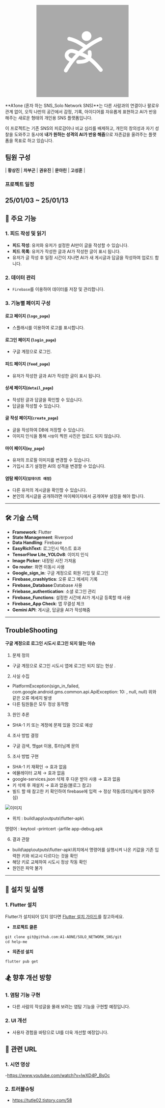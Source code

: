 <p align="center">
  <img src="assets/images/aone_icon.png" alt="App Logo" width="300">
</p>

**A1one (혼자 하는 SNS_Solo Network SNS)**는 다른 사람과의 연결이나 팔로우 관계 없이, 오직 나만의 공간에서 감정, 기록, 아이디어를 자유롭게 표현하고 AI가 반응해주는 새로운 형태의 개인용 SNS 플랫폼입니다.

이 프로젝트는 기존 SNS의 피로감이나 비교 심리를 배제하고, 개인의 창의성과 자기 성찰을 도와주고 동시에 **내가 원하는 성격의 AI가 반응 해줌**으로 자존감을 올려주는 플랫폼을 목표로 하고 있습니다.

## 팀원 구성

| **황상진** | **차부곤** | **권유진** | **문아린** | **고성훈** |

### 프로젝트 일정

## 25/01/03 ~ 25/01/13

## 📌 **주요 기능**

### 1. **피드 작성 및 읽기**

- **피드 작성**: 유저와 유저가 설정한 AI만이 글을 작성할 수 있습니다.
- **피드 목록**: 유저가 작성한 글과 AI가 작성한 글이 표시 됩니다.
- 유저가 글 작성 후 일정 시간이 지나면 AI가 새 게시글과 답글을 작성하여 업로드 합니다.

### 2. **데이터 관리**

- `Firebase`를 이용하여 데이터를 저장 및 관리합니다.

### 3. **기능별 페이지 구성**

#### **로고 페이지 (`logo_page`)**

- 스플래시를 이용하여 로고를 표시합니다.

#### **로그인 페이지 (`login_page`)**

- 구글 계정으로 로그인.

#### **피드 페이지 (`feed_page`)**

- 유저가 작성한 글과 AI가 작성한 글이 표시 됩니다.

#### **상세 페이지(`detail_page`)**

- 작성된 글과 답글을 확인할 수 있습니다.
- 답글을 작성할 수 있습니다.

#### **글 작성 페이지(`create_page`)**

- 글을 작성하여 DB에 저장할 수 있습니다.
- 이미지 인식을 통해 `사람`이 찍힌 사진은 업로드 되지 않습니다.

#### **마이 페이지(`my_page`)**

- 유저의 프로필 이미지를 변경할 수 있습니다.
- 가입시 초기 설정한 AI의 성격을 변경할 수 있습니다.

#### **염탐 페이지(`업데이트 예정`)**

- 다른 유저의 게시글을 확인할 수 있습니다.
- 본인의 게시글을 공개하려면 마이페이지에서 공개여부 설정을 해야 합니다.

---

## 🛠️ **기술 스택**

- **Framework**: Flutter
- **State Management**: Riverpod
- **Data Handling**: Firebase
- **EasyRichText**: 로그인시 텍스트 효과
- **TensorFlow Lite_YOLOv8**: 이미지 인식
- **Image Picker**: 내장된 사진 가져옴
- **Go router**: 화면 이동시 사용
- **Google_sign_in**: 구글 계정으로 회원 가입 및 로그인
- **Firebase_crashlytics**: 오류 로그 메세지 기록
- **Firebase_Database**:Database 사용
- **Friebase_authentication**: 소셜 로그인 관리
- **Firebase_Functions**: 설정한 시간에 AI가 게시글 등록할 때 사용
- **Firebase_App Check**: 앱 무결성 체크
- **Gemini API**: 게시글, 답글을 AI가 작성해줌

---

## TroubleShooting

#### 구글 계정으로 로그인 시도시 로그인 되지 않는 이슈

1. 문제 정의

- 구글 계정으로 로그인 시도시 앱에 로그인 되지 않는 현상 .

2. 사실 수집

- PlatformException(sign_in_failed, com.google.android.gms.common.api.ApiException: 10: , null, null)
  위와 같은 오류 메세지 발생
- 다른 팀원들은 모두 정상 동작함

3. 원인 추론

- SHA-1 키 또는 계정에 문제 있을 것으로 예상

4. 조사 방법 결정

- 구글 검색, 챗gpt 이용, 튜터님께 문의

5. 조사 방법 구현

- SHA-1 키 재확인 → 효과 없음
- 에뮬레이터 교체 → 효과 없음
- google-services.json 삭제 후 다운 받아 사용 → 효과 없음
- 키 삭제 후 재설치 → 효과 없음(블로그 참고)
- 빌드 할 때 참고한 키 확인하여 firebase에 입력 → 정상 작동(튜터님께서 알려주심)

![이미지](https://img1.daumcdn.net/thumb/R1280x0/?scode=mtistory2&fname=https%3A%2F%2Fblog.kakaocdn.net%2Fdn%2FdXsiho%2FbtsLFA9p8bT%2FX7wTU5FWvZIbSxdkfiBeXk%2Fimg.png)

- 위치 : build\app\outputs\flutter-apk\

명령어 : keytool -printcert -jarfile app-debug.apk

6. 결과 관찰

- build\app\outputs\flutter-apk\위치에서 명령어를 실행시켜 나온 키값을 기존 입력한 키와 비교시 다르다는 것을 확인
- 해당 키로 교체하여 시도시 정상 작동 확인
- 원인은 파악 불가

---

## 🚀 **설치 및 실행**

### 1. **Flutter 설치**

Flutter가 설치되어 있지 않다면 [Flutter 설치 가이드](https://docs.flutter.dev/get-started/install)를 참고하세요.

- **프로젝트 클론**

```
git clone git@github.com:A1-AONE/SOLO_NETWORK_SNS/git
cd help-me
```

- **의존성 설치**

```
flutter pub get
```

## 🏂 **향후 개선 방향**

### 1. **염탐 기능 구현**

- 다른 사람의 작성글을 몰래 보려는 염탐 기능을 구현할 예정입니다.

### 2. **UI 개선**

- 사용자 경험을 바탕으로 UI를 더욱 개선할 예정입니다.

## 📂 **관련 URL**

### 1. **시연 영상**

-https://www.youtube.com/watch?v=lwXD4P_BsOc

### 2. **트러블슈팅**

- https://tutle02.tistory.com/58
